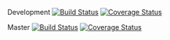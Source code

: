 Development
[![Build Status](https://travis-ci.org/qjvtenkroode/qkroode_platform.svg?branch=develop)](https://travis-ci.org/qjvtenkroode/qkroode_platform)
[![Coverage Status](https://coveralls.io/repos/github/qjvtenkroode/qkroode_platform/badge.svg?branch=develop)](https://coveralls.io/github/qjvtenkroode/qkroode_platform?branch=develop)

Master
[![Build Status](https://travis-ci.org/qjvtenkroode/qkroode_platform.svg?branch=master)](https://travis-ci.org/qjvtenkroode/qkroode_platform)
[![Coverage Status](https://coveralls.io/repos/github/qjvtenkroode/qkroode_platform/badge.svg?branch=master)](https://coveralls.io/github/qjvtenkroode/qkroode_platform?branch=master)
